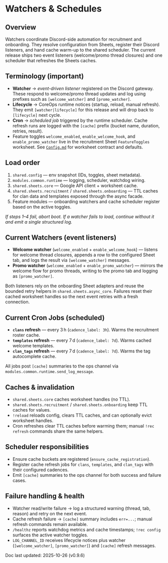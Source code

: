 # Watchers & Schedules

## Overview
Watchers coordinate Discord-side automation for recruitment and onboarding. They resolve
configuration from Sheets, register their Discord listeners, and hand cache warm-up to the
shared scheduler. The current release ships two event listeners (welcome/promo thread
closures) and one scheduler that refreshes the Sheets caches.

## Terminology (important)
- **Watcher** → *event-driven listener* registered on the Discord gateway. These respond
  to welcome/promo thread updates and log using prefixes such as `[welcome_watcher]` and
  `[promo_watcher]`.
- **Lifecycle** → CoreOps runtime notices (startup, reload, manual refresh). They emit
  `[watcher|lifecycle]` for this release and will drop back to `[lifecycle]` next cycle.
- **Cron** → *scheduled job* triggered by the runtime scheduler. Cache refresh runs are
  logged with the `[cache]` prefix (bucket name, duration, retries, result).
- Feature toggles `welcome_enabled`, `enable_welcome_hook`, and
  `enable_promo_watcher` live in the recruitment Sheet `FeatureToggles` worksheet.
  See [`Config.md`](Config.md#feature-toggles-worksheet) for worksheet contract and defaults.

## Load order
1. `shared.config` — env snapshot (IDs, toggles, sheet metadata).
2. `modules.common.runtime` — logging, scheduler, watchdog wiring.
3. `shared.sheets.core` — Google API client + worksheet cache.
4. `shared.sheets.recruitment` / `shared.sheets.onboarding` — TTL caches for clan data and templates exposed through the async facade.
5. Feature modules — onboarding watchers and cache scheduler register based on the active toggles.

_If steps 1–4 fail, abort boot. If a watcher fails to load, continue without it and emit a
single structured log._

## Current Watchers (event listeners)
- **Welcome watcher** (`welcome_enabled` + `enable_welcome_hook`) — listens for welcome
  thread closures, appends a row to the configured Sheet tab, and logs the result via
  `[welcome_watcher]` messages.
- **Promo watcher** (`welcome_enabled` + `enable_promo_watcher`) — mirrors the welcome flow
  for promo threads, writing to the promo tab and logging as `[promo_watcher]`.

Both listeners rely on the onboarding Sheet adapters and reuse the bounded retry helpers in
`shared.sheets.async_core`. Failures reset their cached worksheet handles so the next event
retries with a fresh connection.

## Current Cron Jobs (scheduled)
- **`clans` refresh** — every 3 h (`cadence_label: 3h`). Warms the recruitment roster cache.
- **`templates` refresh** — every 7 d (`cadence_label: 7d`). Warms cached welcome templates.
- **`clan_tags` refresh** — every 7 d (`cadence_label: 7d`). Warms the tag autocomplete cache.

All jobs post `[cache]` summaries to the ops channel via `modules.common.runtime.send_log_message`.

## Caches & invalidation
- `shared.sheets.core` caches worksheet handles (no TTL).
- `shared.sheets.recruitment` / `shared.sheets.onboarding` keep TTL caches for values.
- `!reload` reloads config, clears TTL caches, and can optionally evict worksheet handles.
- Cron refreshes clear TTL caches before warming them; manual `!rec refresh` commands share
  the same helpers.

## Scheduler responsibilities
- Ensure cache buckets are registered (`ensure_cache_registration`).
- Register cache refresh jobs for `clans`, `templates`, and `clan_tags` with their configured cadences.
- Emit `[cache]` summaries to the ops channel for both success and failure cases.

## Failure handling & health
- Watcher read/write failure → log a structured warning (thread, tab, reason) and retry on the next event.
- Cache refresh failure → `[cache]` summary includes `err=...`; manual refresh commands remain available.
- `/healthz` reports watchdog metrics and cache timestamps; `!rec config` surfaces the active watcher toggles.
- `LOG_CHANNEL_ID` receives lifecycle notices plus watcher (`[welcome_watcher]`, `[promo_watcher]`) and `[cache]` refresh messages.

Doc last updated: 2025-10-26 (v0.9.6)
